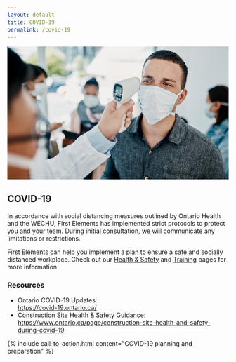 ```yaml
---
layout: default
title: COVID-19
permalink: /covid-19
---
```


<div id="animated-title">
  <img src="/assets/img/headers/covid.jpg" alt="Trainees and instructor" />
  <div>
    <h2>COVID-19</h2>
  </div>
</div>

<p class="lead">
  In accordance with social distancing measures outlined by Ontario Health and the WECHU, First Elements has implemented strict protocols to protect you and your team. During initial consultation, we will communicate any limitations or restrictions.
</p>

<p>
  First Elements can help you implement a plan to ensure a safe and socially distanced workplace. Check out our <a href="/services/health-and-safety">Health & Safety</a> and <a href="/services/training">Training</a> pages for more information.
</p>

<div class="title-divider">
  <h3>Resources</h3>
</div>

<ul class="basic-list">
  <li>
    Ontario COVID-19 Updates:<br />
    <a href="https://covid-19.ontario.ca/" target="_blank">
      https://covid-19.ontario.ca/
    </a>
  </li>
  <li>
    Construction Site Health & Safety Guidance:<br />
    <a href="https://www.ontario.ca/page/construction-site-health-and-safety-during-covid-19" target="_blank">
      https://www.ontario.ca/page/construction-site-health-and-safety-during-covid-19
    </a>
  </li>
</ul>

{% include call-to-action.html content="COVID-19 planning and preparation" %}